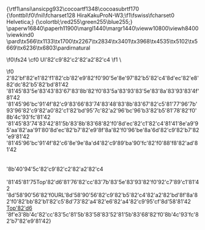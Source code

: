 {\rtf1\ansi\ansicpg932\cocoartf1348\cocoasubrtf170
{\fonttbl\f0\fnil\fcharset128 HiraKakuProN-W3;\f1\fswiss\fcharset0 Helvetica;}
{\colortbl;\red255\green255\blue255;}
\paperw16840\paperh11900\margl1440\margr1440\vieww10800\viewh8400\viewkind0
\pard\tx566\tx1133\tx1700\tx2267\tx2834\tx3401\tx3968\tx4535\tx5102\tx5669\tx6236\tx6803\pardirnatural

\f0\fs24 \cf0 UI\'82\'c9\'82\'c2\'82\'a2\'82\'c4
\f1 \

\f0 \
2\'82\'bf\'82\'e1\'82\'f1\'82\'cb\'82\'e9\'82\'f0\'90\'5e\'8e\'97\'82\'b5\'82\'c4\'8d\'ec\'82\'e8\'82\'dc\'82\'b5\'82\'bd\'81\'42\
\'81\'45\'83\'5e\'83\'43\'83\'67\'83\'8b\'82\'f0\'83\'5a\'83\'93\'83\'5e\'83\'8a\'83\'93\'83\'4f\'81\'42\
\'81\'45\'96\'bc\'91\'4f\'82\'c9\'83\'66\'83\'74\'83\'48\'83\'8b\'83\'67\'82\'c5\'81\'77\'96\'7b\'93\'96\'82\'c9\'82\'a0\'82\'c1\'82\'bd\'95\'7c\'82\'a2\'96\'bc\'96\'b3\'82\'b5\'81\'78\'82\'f0\'8b\'4c\'93\'fc\'81\'42\
\'81\'45\'83\'74\'83\'42\'81\'5b\'83\'8b\'83\'68\'82\'f0\'8d\'ec\'82\'c1\'82\'c4\'81\'41\'8e\'a9\'95\'aa\'82\'aa\'91\'80\'8d\'ec\'82\'b7\'82\'e9\'8f\'8a\'82\'f0\'96\'be\'8a\'6d\'82\'c9\'82\'b7\'82\'e9\'81\'42\
\'81\'45\'96\'bc\'91\'4f\'82\'c6\'8e\'9e\'8a\'d4\'82\'c9\'89\'ba\'90\'fc\'82\'f0\'88\'f8\'82\'ad\'81\'42\
\
\
\'8b\'40\'94\'5c\'82\'c9\'82\'c2\'82\'a2\'82\'c4\
\
\'81\'45\'81\'75Top\'82\'d6\'81\'76\'82\'cc\'83\'7b\'83\'5e\'83\'93\'82\'f0\'92\'c7\'89\'c1\'81\'42\
\'8d\'58\'90\'56\'82\'f0URL\'8d\'58\'90\'56\'82\'c9\'82\'b5\'82\'c4\'82\'a2\'82\'bd\'8f\'8a\'82\'f0\'82\'bb\'82\'b1\'82\'c5\'8d\'73\'82\'a4\'82\'e6\'82\'a4\'82\'c9\'95\'cf\'8d\'58\'81\'42\
<a href="http://localhost/post2.php" target="_top">Top\'82\'d6</a>\
\'8f\'e3\'8b\'4c\'82\'cc\'83\'5c\'81\'5b\'83\'58\'83\'52\'81\'5b\'83\'68\'82\'f0\'8b\'4c\'93\'fc\'82\'b7\'82\'e9\'81\'42}